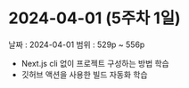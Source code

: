 # 2024-04-01 (5주차 1일)

날짜 : 2024-04-01
범위 : 529p ~ 556p

- Next.js cli 없이 프로젝트 구성하는 방법 학습
- 깃허브 액션을 사용한 빌드 자동화 학습
